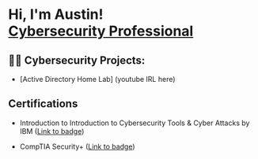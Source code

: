 <h1>Hi, I'm Austin! <br/><a href="https://github.com/Austin223"> <a href="https://www.linkedin.com/in/austin-lewis-27155021b/">Cybersecurity Professional</a>

<h2>👨‍💻 Cybersecurity Projects:</h2>

- [Active Directory Home Lab] (youtube IRL here)
  
<h2> Certifications </h2>

- Introduction to Introduction to Cybersecurity Tools & Cyber Attacks by IBM ([Link to badge](https://coursera.org/share/b5818bd1656ec838798cf9ba851fe28a))

- CompTIA Security+ ([Link to badge](https://www.credly.com/badges/6117ceaf-9ff9-4b15-a2b2-8d3d83bb4ef9/public_url))
  
<!--
**joshmadakor1/joshmadakor1** is a ✨ _special_ ✨ repository because its `README.md` (this file) appears on your GitHub profile.

Here are some ideas to get you started:

- 🔭 I’m currently working on ...
- 🌱 I’m currently learning ...
- 👯 I’m looking to collaborate on ...
- 🤔 I’m looking for help with ...
- 💬 Ask me about ...
- 📫 How to reach me: ...
- 😄 Pronouns: ...
- ⚡ Fun fact: ...
-->

